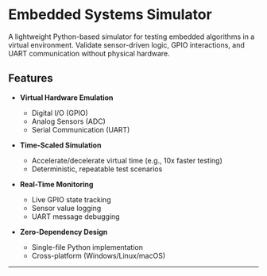 # Embedded Systems Simulator

A lightweight Python-based simulator for testing embedded algorithms in a virtual environment. Validate sensor-driven logic, GPIO interactions, and UART communication without physical hardware.

## Features

- **Virtual Hardware Emulation**

  - Digital I/O (GPIO)
  - Analog Sensors (ADC)
  - Serial Communication (UART)

- **Time-Scaled Simulation**

  - Accelerate/decelerate virtual time (e.g., 10x faster testing)
  - Deterministic, repeatable test scenarios

- **Real-Time Monitoring**

  - Live GPIO state tracking
  - Sensor value logging
  - UART message debugging

- **Zero-Dependency Design**
  - Single-file Python implementation
  - Cross-platform (Windows/Linux/macOS)

---
